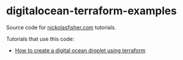 # digitalocean-terraform-examples
Source code for [nickolasfisher.com](https://nickolasfisher.com/Home) tutorials.

Tutorials that use this code:

- [How to create a digital ocean droplet using terraform](https://nickolasfisher.com/blog/How-to-Create-a-Digital-Ocean-Droplet-using-Terraform)
